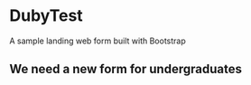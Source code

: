 # DubyTest
A sample landing web form built with Bootstrap

## We need a new form for undergraduates
